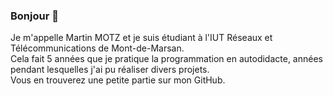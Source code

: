 ### Bonjour 👋

<!--
**motzmartin/motzmartin** is a ✨ _special_ ✨ repository because its `README.md` (this file) appears on your GitHub profile.

Here are some ideas to get you started:

- 🔭 I’m currently working on ...
- 🌱 I’m currently learning ...
- 👯 I’m looking to collaborate on ...
- 🤔 I’m looking for help with ...
- 💬 Ask me about ...
- 📫 How to reach me: ...
- 😄 Pronouns: ...
- ⚡ Fun fact: ...
-->

Je m'appelle Martin MOTZ et je suis étudiant à l'IUT Réseaux et Télécommunications de Mont-de-Marsan.<br>
Cela fait 5 années que je pratique la programmation en autodidacte, années pendant lesquelles j'ai pu réaliser divers projets.<br>
Vous en trouverez une petite partie sur mon GitHub.
